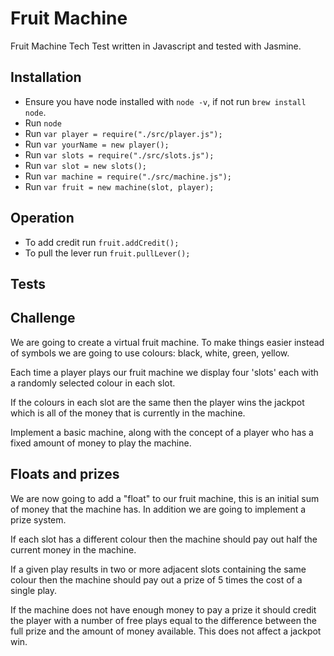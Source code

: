 # Fruit Machine
Fruit Machine Tech Test written in Javascript and tested with Jasmine.

## Installation
 - Ensure you have node installed with `node -v`, if not run `brew install node`.
 - Run `node`
 - Run `var player = require("./src/player.js");`
 - Run `var yourName = new player();`
 - Run `var slots = require("./src/slots.js");`
 - Run `var slot = new slots();`
 - Run `var machine = require("./src/machine.js");`
 - Run `var fruit = new machine(slot, player);`

## Operation
- To add credit run `fruit.addCredit();`
- To pull the lever run `fruit.pullLever();`


## Tests

## Challenge
We are going to create a virtual fruit machine. To make things easier instead of symbols we are going to use colours: black, white, green, yellow.

Each time a player plays our fruit machine we display four 'slots' each with a randomly selected colour in each slot.

If the colours in each slot are the same then the player wins the jackpot which is all of the money that is currently in the machine.

Implement a basic machine, along with the concept of a player who has a fixed amount of money to play the machine.

## Floats and prizes

We are now going to add a "float" to our fruit machine, this is an initial sum of money that the machine has. In addition we are going to implement a prize system.

If each slot has a different colour then the machine should pay out half the current money in the machine.

If a given play results in two or more adjacent slots containing the same colour then the machine should pay out a prize of 5 times the cost of a single play.

If the machine does not have enough money to pay a prize it should credit the player with a number of free plays equal to the difference between the full prize and the amount of money available. This does not affect a jackpot win.
